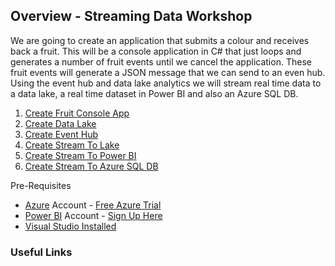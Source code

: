 ## Overview - Streaming Data Workshop

We are going to create an application that submits a colour and receives back a fruit. 
This will be a console application in C# that just loops and generates a number of fruit events until we cancel the application. These fruit events will generate a JSON message that we can send to an even hub. Using the event hub and data lake analytics we will stream real time data to a data lake, a real time dataset in Power BI and also an Azure SQL DB. 

1. [Create Fruit Console App](01_CreateConsoleApp.md)
1. [Create Data Lake](02_CreateDataLake.md)
1. [Create Event Hub](03_CreateEventHub.md)
1. [Create Stream To Lake](04_CreateStreamToLake.md)
1. [Create Stream To Power BI](05_CreateStreamToPowerBI.md)   
1. [Create Stream To Azure SQL DB](06_CreateStreamToAzureDB.md)   

Pre-Requisites

* [Azure](https://portal.azure.com) Account - [Free Azure Trial](https://azure.microsoft.com/en-gb/free/search/?&OCID=AID719823_SEM_VNyprj9x&lnkd=Google_Azure_Brand&dclid=CjgKEAjw583nBRC33OzE0aaQvEoSJAAVMMJIS9V5KT7PZgtP2F7cgqJ6CObTA6VmZJ6_580FqRxOf_D_BwE)
* [Power BI](https://app.powerbi.com/home) Account - [Sign Up Here](https://powerbi.microsoft.com/en-us/landing/signin/)
* [Visual Studio Installed](https://visualstudio.microsoft.com/downloads/)

### Useful Links